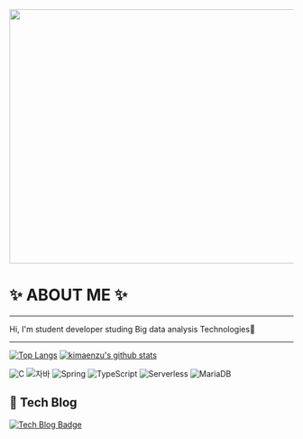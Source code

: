 <image  src='images0/header.png' width=1500 height=450>

 
# ✨ ABOUT ME ✨
---
  Hi, I'm student developer
 studing Big data analysis Technologies👀

---  
[![Top Langs](https://github-readme-stats.vercel.app/api/top-langs/?username=kimaenzu)](https://github.com/kimaenzu/github-readme-stats)
[![kimaenzu's github stats](https://github-readme-stats.vercel.app/api?username=kimaenzu)](https://github.com/kimaenzu/shinsangeun)
 
![C](https://img.shields.io/badge/-C-123456?style=flat-square&logo=C&logoColor=black)
![자바](https://img.shields.io/badge/-자바-007396?style=flat&logo=Java&logoColor=ffffff)
![Spring](https://img.shields.io/badge/-Spring-6DB33F?style=for-the-badge&logo=Spring&logoColor=white)
![TypeScript](https://img.shields.io/badge/-TypeScript-3178C6?style=flat-square&logo=TypeScript&logoColor=white)
![Serverless](https://img.shields.io/badge/-Serverless-FD5750?style=flat-square&logo=Serverless&logoColor=magenta)
![MariaDB](https://img.shields.io/badge/-MariaDB-1F305F?style=flat-square&logo=mariadb&logoColor=white)


##  🔭 Tech Blog
[![Tech Blog Badge](http://img.shields.io/badge/-Tech%20blog-black?style=flat-square&logo=github&link=https://shinsangeun.github.io/)](https://shinsangeun.github.io/)

  <!--
  ### Hi there 👋
🌱 1분 자기소개
나는~~한 사람입니다. (비유x, 모두가 알 수 있는 내용, 관심 끌기!)
나의 특징, 성격, 가치관, 주변의 평, 나의 장단점, 특이경험, 성공 경험
직무와 연결
2. 나의 경험(상황-"액션(x)"-결과, 수치/숫자있으면 시선 집중)

근거
액션에 대한 질문 유도
3. 진정성 강조

성공경험은 ~ 때문이었다.일종의 요약/연결
4.나의 포부

나의 성공 경험이 어떻게 직무에 연결될 것인지.
---
구분선
**두껍게**

취소선


**kimaenzu/kimaenzu** is a ✨ _special_ ✨ repository because its `README.md` (this file) appears on your GitHub profile.

Here are some ideas to get you started:

- 🔭 I’m currently working on ...
- 🌱 I’m currently learning ...
- 👯 I’m looking to collaborate on ...
- 🤔 I’m looking for help with ...
- 💬 Ask me about ...
- 📫 How to reach me: ...
- 😄 Pronouns: ...
- ⚡ Fun fact: ...
-->
